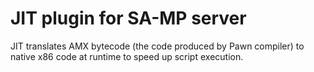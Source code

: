 JIT plugin for SA-MP server
===========================

JIT translates AMX bytecode (the code produced by Pawn compiler) to native x86 code at runtime
to speed up script execution.
